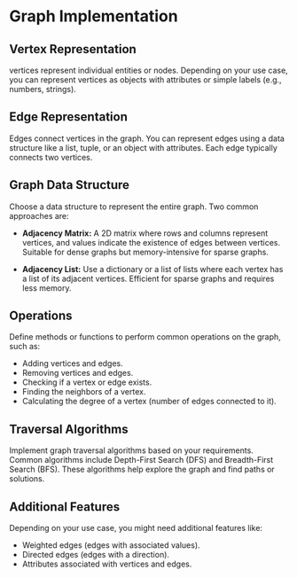 # Graph Implementation 

## Vertex Representation
 vertices represent individual entities or nodes. Depending on your use case, you can represent vertices as objects with attributes or simple labels (e.g., numbers, strings).

## Edge Representation

Edges connect vertices in the graph. You can represent edges using a data structure like a list, tuple, or an object with attributes. Each edge typically connects two vertices.

## Graph Data Structure

Choose a data structure to represent the entire graph. Two common approaches are:

- **Adjacency Matrix:** A 2D matrix where rows and columns represent vertices, and values indicate the existence of edges between vertices. Suitable for dense graphs but memory-intensive for sparse graphs.

- **Adjacency List:** Use a dictionary or a list of lists where each vertex has a list of its adjacent vertices. Efficient for sparse graphs and requires less memory.

## Operations

Define methods or functions to perform common operations on the graph, such as:

- Adding vertices and edges.
- Removing vertices and edges.
- Checking if a vertex or edge exists.
- Finding the neighbors of a vertex.
- Calculating the degree of a vertex (number of edges connected to it).

## Traversal Algorithms

Implement graph traversal algorithms based on your requirements. Common algorithms include Depth-First Search (DFS) and Breadth-First Search (BFS). These algorithms help explore the graph and find paths or solutions.

## Additional Features

Depending on your use case, you might need additional features like:

- Weighted edges (edges with associated values).
- Directed edges (edges with a direction).
- Attributes associated with vertices and edges.



